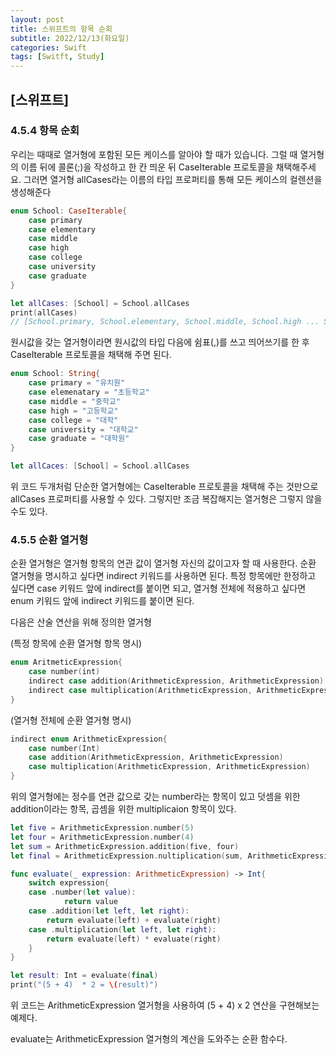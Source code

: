 ```yaml
---
layout: post
title: 스위프트의 항목 순회
subtitle: 2022/12/13(화요일)
categories: Swift
tags: [Switft, Study]
---
```


## [스위프트]

### 4.5.4 항목 순회

우리는 때때로 열거형에 포함된 모든 케이스를 알아야 할 때가 있습니다. 그럴 때 열거형의 이름 뒤에 콜론(;)을 작성하고 한 칸 띄운 뒤 CaseIterable 프로토콜을 채택해주세요. 그러면 열거형 allCases라는 이름의 타입 프로퍼티를 통해 모든 케이스의 컬렌션을 생성해준다

```swift
enum School: CaseIterable{
	case primary
	case elementary
	case middle
	case high
	case college
	case university
	case graduate
}

let allCases: [School] = School.allCases
print(allCases)
// [School.primary, School.elementary, School.middle, School.high ... School.graduate]
```

원시값을 갖는 열거형이라면 원시값의 타입 다음에 쉼표(,)를 쓰고 띄어쓰기를 한 후 CaseIterable 프로토콜을 채택해 주면 된다.

```swift
enum School: String{
	case primary = "유치원"
	case elemenatary = "초등학교"
	case middle = "중학교"
	case high = "고등학교"
	case college = "대학"
	case university = "대학교"
	case graduate = "대학원"
}

let allCaces: [School] = School.allCases
```

위 코드 두개처럼 단순한 열거형에는 CaseIterable 프로토콜을 채택해 주는 것만으로 allCases 프로퍼티를 사용할 수 있다. 그렇지만 조금 복잡해지는 열거형은 그렇지 않을 수도 있다. 

### 4.5.5 순환 열거형

순환 열거형은 열거형 항목의 연관 값이 열거형 자신의 값이고자 할 때 사용한다. 순환 열거형을 명시하고 싶다면 indirect 키워드를 사용하면 된다. 특정 항목에만 한정하고 싶다면 case 키워드 앞에 indirect를 붙이면 되고, 열거형 전체에 적용하고 싶다면 enum 키워드 앞에 indirect 키워드를 붙이면 된다.

다음은 산술 연산을 위해 정의한 열거형

(특정 항목에 순환 열거형 항목 명시)

```swift
enum AritmeticExpression{
	case number(int)
	indirect case addition(ArithmeticExpression, ArithmeticExpression)
	indirect case multiplication(ArithmeticExpression, ArithmeticExpression)
}
```

(열거형 전체에 순환 열거형 명시)

```swift
indirect enum ArithmeticExpression{
	case number(Int)
	case addition(ArithmeticExpression, ArithmeticExpression)
	case multiplication(ArithmeticExpression, ArithmeticExpression)
}
```

위의 열거형에는 정수를 연관 값으로 갖는 number라는 항목이 있고 덧셈을 위한 addition이라는 항목, 곱셈을 위한 multiplicaion 항목이 있다. 

```swift
let five = ArithmeticExpression.number(5)
let four = ArithmeticExpression.number(4)
let sum = ArithmeticExpression.addition(five, four)
let final = ArithmeticExpression.nultiplication(sum, ArithmeticExpression.number(2))

func evaluate(_ expression: ArithmeticExpression) -> Int{
	switch expression{
	case .number(let value):
			return value
	case .addition(let left, let right):
		return evaluate(left) + evaluate(right)
	case .multiplication(let left, let right):
		return evaluate(left) * evaluate(right)
	}
}

let result: Int = evaluate(final)
print("(5 + 4)  * 2 = \(result)")

```

위 코드는 ArithmeticExpression 열거형을 사용하여 (5 + 4) x 2 연산을 구현해보는 예제다.

evaluate는 ArithmeticExpression 열거형의 계산을 도와주는 순환 함수다.